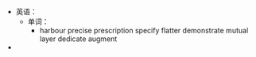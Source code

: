- 英语：
	- 单词：
		- harbour
		  precise
		  prescription
		  specify
		  flatter
		  demonstrate
		  mutual
		  layer
		  dedicate
		  augment
-